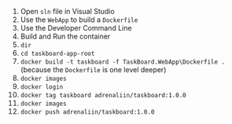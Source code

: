 1. Open `sln` file in Visual Studio
2. Use the `WebApp` to build a `Dockerfile`
3. Use the Developer Command Line
4. Build and Run the container
5. `dir`
6. `cd taskboard-app-root`
7. `docker build -t taskboard -f TaskBoard.WebApp\Dockerfile .` (because the `Dockerfile` is one level deeper)
8. `docker images`
9. `docker login`
10. `docker tag taskboard adrenaliin/taskboard:1.0.0`
11. `docker images`
12. `docker push adrenaliin/taskboard:1.0.0`